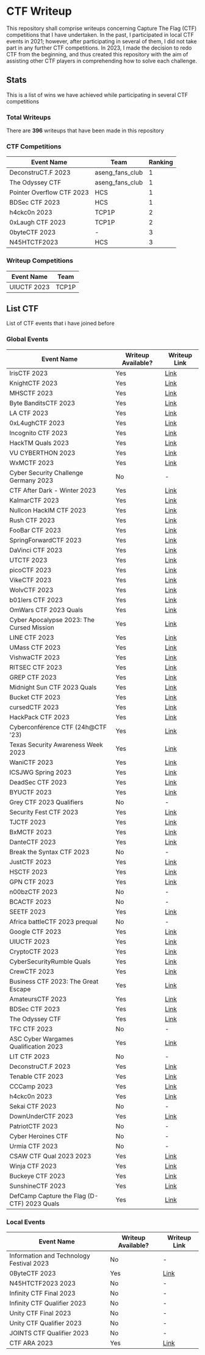 # CTF Writeup
This repository shall comprise writeups concerning Capture The Flag (CTF) competitions that I have undertaken. In the past, I participated in local CTF events in 2021; however, after participating in several of them, I did not take part in any further CTF competitions. In 2023, I made the decision to redo CTF from the beginning, and thus created this repository with the aim of assisting other CTF players in comprehending how to solve each challenge.

## Stats
This is a list of wins we have achieved while participating in several CTF competitions

### Total Writeups
There are __396__ writeups that have been made in this repository

### CTF Competitions

| Event Name | Team | Ranking |
| ---------- | ---- | ------- |
| DeconstruCT.F 2023 | aseng_fans_club | 1 |
| The Odyssey CTF | aseng_fans_club | 1 |
| Pointer Overflow CTF 2023 | HCS | 1 |
| BDSec CTF 2023 | HCS | 1 |
| h4ckc0n 2023 | TCP1P | 2 |
| 0xLaugh CTF 2023 | TCP1P | 2 |
| 0byteCTF 2023 | - | 3 |
| N45HTCTF2023 | HCS | 3 |

### Writeup Competitions

| Event Name | Team |
| ---------- | ---- |
| UIUCTF 2023 | TCP1P |

## List CTF
List of CTF events that i have joined before

### Global Events
| Event Name | Writeup Available? | Writeup Link |
| ---------- | ------------------ | ------------ |
| IrisCTF 2023 | Yes | [Link](/IrisCTF%202023/) |
| KnightCTF 2023 | Yes	| [Link](/KnightCTF%202023/) |
| MHSCTF 2023  | Yes | [Link](/MHSCTF%202023/) |
| Byte BanditsCTF 2023 | Yes | [Link](/ByteBanditsCTF%202023/) |
| LA CTF 2023 | Yes | [Link](/LA%20CTF%202023/) |
| 0xL4ughCTF 2023 | Yes | [Link](/0xL4ugh%20CTF%202023/) |
| Incognito CTF 2023 | Yes | [Link](/IncognitoCTF%202023/) |
| HackTM Quals 2023 | Yes | [Link](/HackTM%20Quals%202023/) |
| VU CYBERTHON 2023 | Yes | [Link](/VU%20CYBERTHON%202023/) |
| WxMCTF 2023 | Yes | [Link](/WxMCTF%202023/) |
| Cyber Security Challenge Germany 2023 | No | - |
| CTF After Dark - Winter 2023 | Yes | [Link](/CTF%20After%20Dark%20-%20Winter%202023/) |
| KalmarCTF 2023 | Yes | [Link](/KalmarCTF%202023/) |
| Nullcon HackIM CTF 2023 | Yes | [Link](/Nullcon%20HackIM%20CTF%202023/) |
| Rush CTF 2023 | Yes | [Link](/Rush%20CTF%202023/) |
| FooBar CTF 2023 | Yes | [Link](/Foobar%20CTF%202023/) |
| SpringForwardCTF 2023 | Yes | [Link](/SpringForwardCTF%202023/) |
| DaVinci CTF 2023 | Yes | [Link](/DaVinci%20CTF%202023/) |
| UTCTF 2023 | Yes | [Link](/UTCTF%202023/) |
| picoCTF 2023 | Yes | [Link](/picoCTF%202023/) |
| VikeCTF 2023 | Yes | [Link](/vikeCTF%202023/) |
| WolvCTF 2023 | Yes | [Link](/WolvCTF%202023/) |
| b01lers CTF 2023 | Yes | [Link](/b01lers%20CTF%202023/) |
| OmWars CTF 2023 Quals | Yes | [Link](/OmWars%20CTF%202023%20Quals/)
| Cyber Apocalypse 2023: The Cursed Mission | Yes | [Link](/Cyber%20Apocalypse%202023%20The%20Cursed%20Mission/) |
| LINE CTF 2023 | Yes | [Link](/LINE%20CTF%202023/) |
| UMass CTF 2023 | Yes | [Link](/UMass%20CTF%202023/) |
| VishwaCTF 2023 | Yes | [Link](/VishwaCTF%202023/) |
| RITSEC CTF 2023 | Yes | [Link](/RITSEC%20CTF%202023/) |
| GREP CTF 2023 | Yes | [Link](/GREP%20CTF%202023/) |
| Midnight Sun CTF 2023 Quals | Yes | [Link](/Midnight%20Sun%20CTF%202023%20Quals/) |
| Bucket CTF 2023 | Yes | [Link](/Midnight%20Sun%20CTF%202023%20Quals/) |
| cursedCTF 2023 | Yes | [Link](/cursedCTF%202023/) |
| HackPack CTF 2023 | Yes | [Link](/Hackpack%20CTF%202023/) |
| Cyberconférence CTF (24h@CTF '23) | Yes | [Link](/24h%40CTF%202023/) |
| Texas Security Awareness Week 2023 | Yes | [Link](/TexSAW%202023/) |
| WaniCTF 2023 | Yes | [Link](/WaniCTF%202023/) |
| ICSJWG Spring 2023 | Yes | [Link](/ICSJWG%20CTF%202023/) |
| DeadSec CTF 2023 | Yes | [Link](/DeadSec%20CTF%202023/) |
| BYUCTF 2023 | Yes | [Link](/BYUCTF%202023/) |
| Grey CTF 2023 Qualifiers | No | - |
| Security Fest CTF 2023 | Yes | [Link](/Security%20Fest%20CTF%202023/) |
| TJCTF 2023 | Yes | [Link](/TJCTF%202023/) |
| BxMCTF 2023 | Yes | [Link](/BxMCTF%202023/) |
| DanteCTF 2023 | Yes | [Link](/DanteCTF%202023/) |
| Break the Syntax CTF 2023 | No | - |
| JustCTF 2023 | Yes | [Link](/justCTF%202023/) |
| HSCTF 2023 | Yes | [Link](/HSCTF%202023/) |
| GPN CTF 2023 | Yes | [Link](/GPN%20CTF%202023/) |
| n00bzCTF 2023 | No | - |
| BCACTF 2023 | No | - |
| SEETF 2023 | Yes | [Link](/SEETF%202023/) |
| Africa battleCTF 2023 prequal | No | - |
| Google CTF 2023 | Yes | [Link](/Google%20CTF%202023/) |
| UIUCTF 2023 | Yes | [Link](/UIUCTF%202023/) |
| CryptoCTF 2023 | Yes | [Link](/CryptoCTF%202023/) |
| CyberSecurityRumble Quals | Yes | [Link](/CyberSecurityRumble%20Quals/) |
| CrewCTF 2023 | Yes | [Link](/CrewCTF%202023/) |
| Business CTF 2023: The Great Escape | Yes | [Link](/Business%20CTF%202023%20The%20Great%20Escape/) |
| AmateursCTF 2023 | Yes | [Link](/AmateursCTF%202023/) |
| BDSec CTF 2023 | Yes | [Link](/BDSec%20CTF%202023/) |
| The Odyssey CTF | Yes | [Link](/The%20Odyssey%20CTF/) |
| TFC CTF 2023 | No | - |
| ASC Cyber Wargames Qualification 2023 | Yes | [Link](/ASC%20Cyber%20Wargames%20Qualification%202023/) |
| LIT CTF 2023 | No | - |
| DeconstruCT.F 2023 | Yes | [Link](/DeconstruCT.F%202023/) |
| Tenable CTF 2023 | Yes | [Link](/Tenable%20CTF%202023/) |
| CCCamp 2023 | Yes | [Link](/CCCamp%202023/) |
| h4ckc0n 2023 | Yes | [Link](/h4ckc0n%202023/) |
| Sekai CTF 2023 | No | - |
| DownUnderCTF 2023 | Yes | [Link](/DownUnderCTF%202023/) |
| PatriotCTF 2023 | No | - |
| Cyber Heroines CTF | No | - |
| Urmia CTF 2023 | No | - |
| CSAW CTF Qual 2023 2023 | Yes | [Link](/CSAW%20CTF%20Qualification%20Round%202023/) |
| Winja CTF 2023 | Yes | [Link](/Winja%20CTF%202023/) |
| Buckeye CTF 2023 | Yes | [Link](/Buckeye%20CTF%202023/) |
| SunshineCTF 2023 | Yes | [Link](/SunshineCTF%202023/) |
| DefCamp Capture the Flag (D-CTF) 2023 Quals | Yes | [Link](/DefCamp%20Capture%20the%20Flag%20(D-CTF)%202023%20Quals/) |

### Local Events
| Event Name | Writeup Available? | Writeup Link |
| ---------- | ------------------ | ------------ |
| Information and Technology Festival 2023 | No | - |
| 0ByteCTF 2023 | Yes | [Link](/0ByteCTF%202023/) |
| N45HTCTF2023 2023 | No | - |
| Infinity CTF Final 2023 | No | - |
| Infinity CTF Qualifier 2023 | No | - |
| Unity CTF Final 2023 | No | - |
| Unity CTF Qualifier 2023 | No | - |
| JOINTS CTF Qualifier 2023 | No | - |
| CTF ARA 2023 | Yes | [Link](/CTF%20ARA%202023/) |